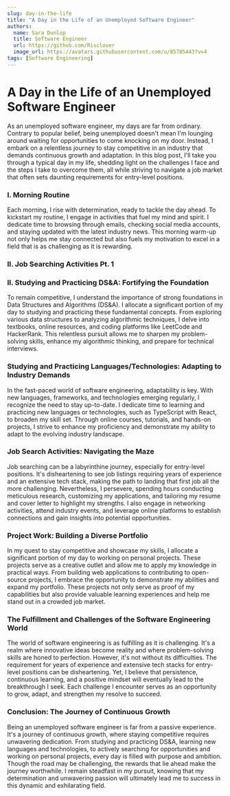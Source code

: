 ```yaml
---
slug: day-in-the-life
title: "A Day in the Life of an Unemployed Software Engineer"
authors:
  name: Sara Dunlop
  title: Software Engineer
  url: https://github.com/Risclover
  image_url: https://avatars.githubusercontent.com/u/85785443?v=4
tags: [Software Engineering]
---
```


# A Day in the Life of an Unemployed Software Engineer

As an unemployed software engineer, my days are far from ordinary. Contrary to popular belief, being unemployed doesn't mean I'm lounging around waiting for opportunities to come knocking on my door. Instead, I embark on a relentless journey to stay competitive in an industry that demands continuous growth and adaptation. In this blog post, I'll take you through a typical day in my life, shedding light on the challenges I face and the steps I take to overcome them, all while striving to navigate a job market that often sets daunting requirements for entry-level positions.

### I. Morning Routine

Each morning, I rise with determination, ready to tackle the day ahead. To kickstart my routine, I engage in activities that fuel my mind and spirit. I dedicate time to browsing through emails, checking social media accounts, and staying updated with the latest industry news. This morning warm-up not only helps me stay connected but also fuels my motivation to excel in a field that is as challenging as it is rewarding.

### II. Job Searching Activities Pt. 1



### II. Studying and Practicing DS&A: Fortifying the Foundation

To remain competitive, I understand the importance of strong foundations in Data Structures and Algorithms (DS&A). I allocate a significant portion of my day to studying and practicing these fundamental concepts. From exploring various data structures to analyzing algorithmic techniques, I delve into textbooks, online resources, and coding platforms like LeetCode and HackerRank. This relentless pursuit allows me to sharpen my problem-solving skills, enhance my algorithmic thinking, and prepare for technical interviews.

### Studying and Practicing Languages/Technologies: Adapting to Industry Demands

In the fast-paced world of software engineering, adaptability is key. With new languages, frameworks, and technologies emerging regularly, I recognize the need to stay up-to-date. I dedicate time to learning and practicing new languages or technologies, such as TypeScript with React, to broaden my skill set. Through online courses, tutorials, and hands-on projects, I strive to enhance my proficiency and demonstrate my ability to adapt to the evolving industry landscape.

### Job Search Activities: Navigating the Maze

Job searching can be a labyrinthine journey, especially for entry-level positions. It's disheartening to see job listings requiring years of experience and an extensive tech stack, making the path to landing that first job all the more challenging. Nevertheless, I persevere, spending hours conducting meticulous research, customizing my applications, and tailoring my resume and cover letter to highlight my strengths. I also engage in networking activities, attend industry events, and leverage online platforms to establish connections and gain insights into potential opportunities.

### Project Work: Building a Diverse Portfolio

In my quest to stay competitive and showcase my skills, I allocate a significant portion of my day to working on personal projects. These projects serve as a creative outlet and allow me to apply my knowledge in practical ways. From building web applications to contributing to open-source projects, I embrace the opportunity to demonstrate my abilities and expand my portfolio. These projects not only serve as proof of my capabilities but also provide valuable learning experiences and help me stand out in a crowded job market.

### The Fulfillment and Challenges of the Software Engineering World

The world of software engineering is as fulfilling as it is challenging. It's a realm where innovative ideas become reality and where problem-solving skills are honed to perfection. However, it's not without its difficulties. The requirement for years of experience and extensive tech stacks for entry-level positions can be disheartening. Yet, I believe that persistence, continuous learning, and a positive mindset will eventually lead to the breakthrough I seek. Each challenge I encounter serves as an opportunity to grow, adapt, and strengthen my resolve to succeed.

### Conclusion: The Journey of Continuous Growth

Being an unemployed software engineer is far from a passive experience. It's a journey of continuous growth, where staying competitive requires unwavering dedication. From studying and practicing DS&A, learning new languages and technologies, to actively searching for opportunities and working on personal projects, every day is filled with purpose and ambition. Though the road may be challenging, the rewards that lie ahead make the journey worthwhile. I remain steadfast in my pursuit, knowing that my determination and unwavering passion will ultimately lead me to success in this dynamic and exhilarating field.
